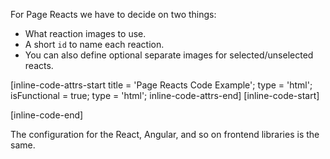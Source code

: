For Page Reacts we have to decide on two things:

- What reaction images to use.
- A short `id` to name each reaction.
- You can also define optional separate images for selected/unselected reacts.

[inline-code-attrs-start title = 'Page Reacts Code Example'; type = 'html'; isFunctional = true; type = 'html';  inline-code-attrs-end]
[inline-code-start]
<script src="https://cdn.fastcomments.com/js/embed-v2.min.js"></script>
<div id="page-reacts-example"></div>
<script>
    window.FastCommentsUI(document.getElementById('page-reacts-example'), {
        tenantId: 'demo',
        pageReactConfig: {
            reacts: [
                {id: 'droll', src: 'https://docs.fastcomments.com/images/emojis/droll.png'},
                {id: 'he', src: 'https://docs.fastcomments.com/images/emojis/heart-eyes.png'},
                {id: 'laugh', src: 'https://docs.fastcomments.com/images/emojis/laugh.png'},
                {id: 'puke', src: 'https://docs.fastcomments.com/images/emojis/puke.png', selectedSrc: 'https://docs.fastcomments.com/images/emojis/puke-bw.png' },
                {id: 'rofl', src: 'https://docs.fastcomments.com/images/emojis/rofl.png' },
            ]
        }
    });
</script>
[inline-code-end]

The configuration for the React, Angular, and so on frontend libraries is the same.
